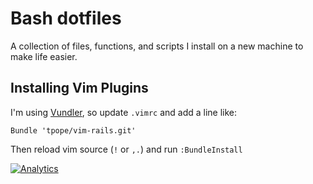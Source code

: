 # Bash dotfiles

A collection of files, functions, and scripts I install on a new machine
to make life easier.

## Installing Vim Plugins

I'm using [Vundler](https://github.com/gmarik/vundle), so update `.vimrc` and add a line like:

```vim
Bundle 'tpope/vim-rails.git'
```

Then reload vim source (`!` or `,.`) and run `:BundleInstall`

[![Analytics](https://ga-beacon.appspot.com/UA-46840117-1/dotfiles/readme?pixel)](https://github.com/igrigorik/ga-beacon)

